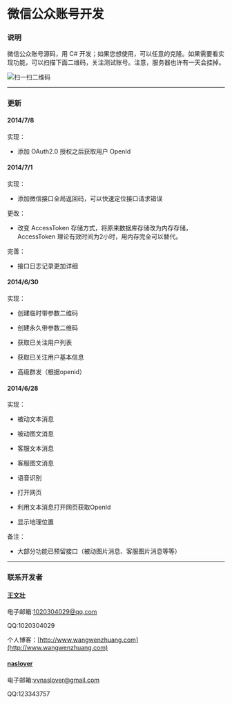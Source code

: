 ﻿微信公众账号开发
======

### 说明 ###

微信公众账号源码，用 C# 开发；如果您想使用，可以任意的克隆。如果需要看实现功能，可以扫描下面二维码，关注测试账号。注意，服务器也许有一天会挂掉。

![扫一扫二维码](https://raw.githubusercontent.com/WangWenzhuang/WeiXin/master/OR.jpg)

****

### 更新 ###

#### 2014/7/8 ####

实现：

* 添加 OAuth2.0 授权之后获取用户 OpenId

#### 2014/7/1 ####

实现：

* 添加微信接口全局返回码，可以快速定位接口请求错误

更改：

* 改变 AccessToken 存储方式，将原来数据库存储改为内存存储，AccessToken 理论有效时间为2小时，用内存完全可以替代。

完善：

* 接口日志记录更加详细

#### 2014/6/30 ####

实现：

* 创建临时带参数二维码

* 创建永久带参数二维码

* 获取已关注用户列表

* 获取已关注用户基本信息

* 高级群发（根据openid）

#### 2014/6/28 ####

实现：

* 被动文本消息

* 被动图文消息

* 客服文本消息

* 客服图文消息

* 语音识别

* 打开网页

* 利用文本消息打开网页获取OpenId

* 显示地理位置

备注：

* 大部分功能已预留接口（被动图片消息、客服图片消息等等）

****

### 联系开发者 ###

#### [王文壮](https://github.com/wangwenzhuang) ####

电子邮箱:1020304029@qq.com

QQ:1020304029

个人博客：[http://www.wangwenzhuang.com](http://www.wangwenzhuang.com)

#### [naslover](https://github.com/naslover) ####

电子邮箱:vvnaslover@gmail.com

QQ:123343757
